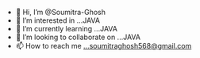 - 👋 Hi, I’m @Soumitra-Ghosh
- 👀 I’m interested in ...JAVA
- 🌱 I’m currently learning ...JAVA
- 💞️ I’m looking to collaborate on ...JAVA
- 📫 How to reach me ...soumitraghosh568@gmail.com

<!---
Soumitra-Ghosh/Soumitra-Ghosh is a ✨ special ✨ repository because its `README.md` (this file) appears on your GitHub profile.
You can click the Preview link to take a look at your changes.
--->
